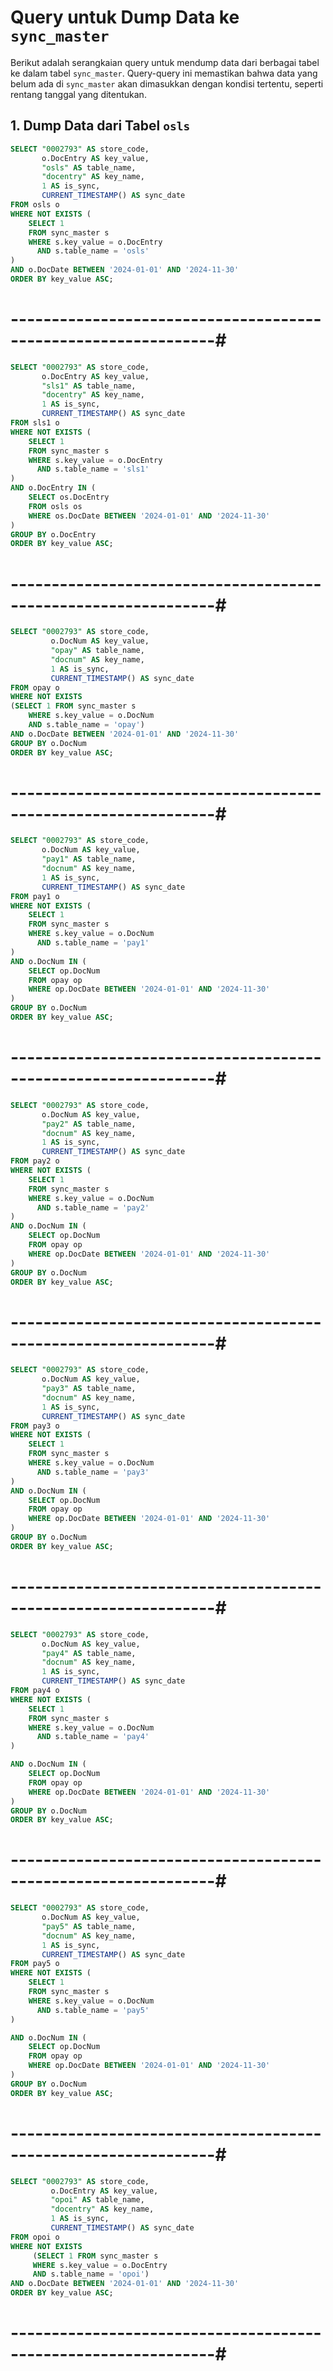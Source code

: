 # Query untuk Dump Data ke `sync_master`

Berikut adalah serangkaian query untuk mendump data dari berbagai tabel ke dalam tabel `sync_master`. Query-query ini memastikan bahwa data yang belum ada di `sync_master` akan dimasukkan dengan kondisi tertentu, seperti rentang tanggal yang ditentukan.

## 1. Dump Data dari Tabel `osls`

```sql
SELECT "0002793" AS store_code,
       o.DocEntry AS key_value,
       "osls" AS table_name,
       "docentry" AS key_name,
       1 AS is_sync,
       CURRENT_TIMESTAMP() AS sync_date
FROM osls o
WHERE NOT EXISTS (
    SELECT 1
    FROM sync_master s
    WHERE s.key_value = o.DocEntry
      AND s.table_name = 'osls'
)
AND o.DocDate BETWEEN '2024-01-01' AND '2024-11-30'
ORDER BY key_value ASC;
```
# ---------------------------------------------------------------#
```sql
SELECT "0002793" AS store_code,
       o.DocEntry AS key_value,
       "sls1" AS table_name,
       "docentry" AS key_name,
       1 AS is_sync,
       CURRENT_TIMESTAMP() AS sync_date
FROM sls1 o
WHERE NOT EXISTS (
    SELECT 1
    FROM sync_master s
    WHERE s.key_value = o.DocEntry
      AND s.table_name = 'sls1'
)
AND o.DocEntry IN (
    SELECT os.DocEntry
    FROM osls os
    WHERE os.DocDate BETWEEN '2024-01-01' AND '2024-11-30'
)
GROUP BY o.DocEntry
ORDER BY key_value ASC;
```
# ---------------------------------------------------------------#
```sql
SELECT "0002793" AS store_code,
		 o.DocNum AS key_value,
		 "opay" AS table_name,
		 "docnum" AS key_name,
		 1 AS is_sync,
		 CURRENT_TIMESTAMP() AS sync_date
FROM opay o
WHERE NOT EXISTS
(SELECT 1 FROM sync_master s
	WHERE s.key_value = o.DocNum
	AND s.table_name = 'opay')
AND o.DocDate BETWEEN '2024-01-01' AND '2024-11-30'
GROUP BY o.DocNum
ORDER BY key_value ASC;
```
# ---------------------------------------------------------------#
```sql
SELECT "0002793" AS store_code,
       o.DocNum AS key_value,
       "pay1" AS table_name,
       "docnum" AS key_name,
       1 AS is_sync,
       CURRENT_TIMESTAMP() AS sync_date
FROM pay1 o
WHERE NOT EXISTS (
    SELECT 1 
    FROM sync_master s
    WHERE s.key_value = o.DocNum
      AND s.table_name = 'pay1'
)
AND o.DocNum IN (
    SELECT op.DocNum
    FROM opay op
    WHERE op.DocDate BETWEEN '2024-01-01' AND '2024-11-30'
)
GROUP BY o.DocNum
ORDER BY key_value ASC;
```
# ---------------------------------------------------------------#
```sql
SELECT "0002793" AS store_code,
       o.DocNum AS key_value,
       "pay2" AS table_name,
       "docnum" AS key_name,
       1 AS is_sync,
       CURRENT_TIMESTAMP() AS sync_date
FROM pay2 o
WHERE NOT EXISTS (
    SELECT 1
    FROM sync_master s
    WHERE s.key_value = o.DocNum
      AND s.table_name = 'pay2'
)
AND o.DocNum IN (
    SELECT op.DocNum
    FROM opay op
    WHERE op.DocDate BETWEEN '2024-01-01' AND '2024-11-30'
)
GROUP BY o.DocNum
ORDER BY key_value ASC;
```
# ---------------------------------------------------------------#
```sql
SELECT "0002793" AS store_code,
       o.DocNum AS key_value,
       "pay3" AS table_name,
       "docnum" AS key_name,
       1 AS is_sync,
       CURRENT_TIMESTAMP() AS sync_date
FROM pay3 o
WHERE NOT EXISTS (
    SELECT 1
    FROM sync_master s
    WHERE s.key_value = o.DocNum
      AND s.table_name = 'pay3'
)
AND o.DocNum IN (
    SELECT op.DocNum
    FROM opay op
    WHERE op.DocDate BETWEEN '2024-01-01' AND '2024-11-30'
)
GROUP BY o.DocNum
ORDER BY key_value ASC;
```
# ---------------------------------------------------------------#
```sql
SELECT "0002793" AS store_code,
       o.DocNum AS key_value,
       "pay4" AS table_name,
       "docnum" AS key_name,
       1 AS is_sync,
       CURRENT_TIMESTAMP() AS sync_date
FROM pay4 o
WHERE NOT EXISTS (
    SELECT 1
    FROM sync_master s
    WHERE s.key_value = o.DocNum
      AND s.table_name = 'pay4'
)

AND o.DocNum IN (
    SELECT op.DocNum
    FROM opay op
    WHERE op.DocDate BETWEEN '2024-01-01' AND '2024-11-30'
)
GROUP BY o.DocNum
ORDER BY key_value ASC;
```
# ---------------------------------------------------------------#
```sql
SELECT "0002793" AS store_code,
       o.DocNum AS key_value,
       "pay5" AS table_name,
       "docnum" AS key_name,
       1 AS is_sync,
       CURRENT_TIMESTAMP() AS sync_date
FROM pay5 o
WHERE NOT EXISTS (
    SELECT 1
    FROM sync_master s
    WHERE s.key_value = o.DocNum
      AND s.table_name = 'pay5'
)

AND o.DocNum IN (
    SELECT op.DocNum
    FROM opay op
    WHERE op.DocDate BETWEEN '2024-01-01' AND '2024-11-30'
)
GROUP BY o.DocNum
ORDER BY key_value ASC;
```
# ---------------------------------------------------------------#
```sql
SELECT "0002793" AS store_code, 
 		 o.DocEntry AS key_value,
		 "opoi" AS table_name,
		 "docentry" AS key_name,
		 1 AS is_sync,
		 CURRENT_TIMESTAMP() AS sync_date
FROM opoi o
WHERE NOT EXISTS
	 (SELECT 1 FROM sync_master s
	 WHERE s.key_value = o.DocEntry
	 AND s.table_name = 'opoi')
AND o.DocDate BETWEEN '2024-01-01' AND '2024-11-30'
ORDER BY key_value ASC;
```
# ---------------------------------------------------------------#
